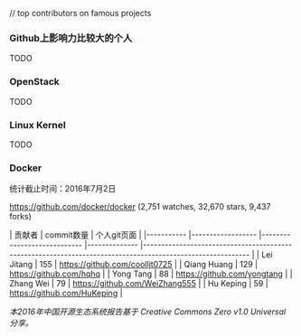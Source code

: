 // top contributors on famous projects

### Github上影响力比较大的个人

TODO

### OpenStack

TODO

### Linux Kernel

TODO

### Docker

统计截止时间：2016年7月2日

https://github.com/docker/docker (2,751 watches, 32,670 stars, 9,437 forks)

| 贡献者 	| commit数量             	| 个人git页面                       	|
|-----------	|------------------	|----------------------------	|--------------	|-----------------------------------------------------------------------------------------------------------	|
| Lei Jitang      	| 155   	| https://github.com/coolljt0725         	|
| Qiang Huang      	| 129   	| https://github.com/hqhq         	|
| Yong Tang      	| 88   	| https://github.com/yongtang         	|
| Zhang Wei      	| 79   	| https://github.com/WeiZhang555         	|
| Hu Keping      	| 59   	| https://github.com/HuKeping         	|


*本2016年中国开源生态系统报告基于 Creative Commons Zero v1.0 Universal 分享。*
